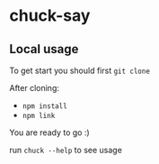# chuck-say

## Local usage
To get start you should first `git clone`

After cloning:
* `npm install`
* `npm link`

You are ready to go :)

 run `chuck --help` to see usage

